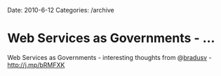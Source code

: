 Date: 2010-6-12
Categories: /archive

# Web Services as Governments - ...

Web Services as Governments - interesting thoughts from @<a href="http://twitter.com/bradusv" class="aktt_username">bradusv</a> - <a href="http://j.mp/bRMFXK" rel="nofollow">http://j.mp/bRMFXK</a>
